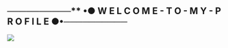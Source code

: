 ## ──────────** •● W E L C O M E - T O - M Y - P R O F I L E ●•──────────

![](https://cdn.discordapp.com/attachments/831877886680104971/905424865190899723/Konachan.com_-_323955_sample.jpg)
